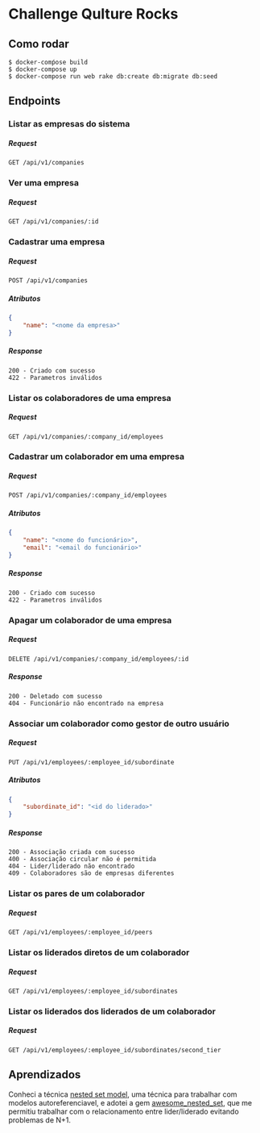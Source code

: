 # Challenge Qulture Rocks

## Como rodar
```console
$ docker-comṕose build
$ docker-compose up
$ docker-compose run web rake db:create db:migrate db:seed
```
## Endpoints

### Listar as empresas do sistema
##### Request
```http
GET /api/v1/companies
```
###  Ver uma empresa
##### Request
```http
GET /api/v1/companies/:id
```
### Cadastrar uma empresa
##### Request
```http
POST /api/v1/companies
```
##### Atributos
```json
{
	"name": "<nome da empresa>"
}
```
##### Response
```
200 - Criado com sucesso
422 - Parametros inválidos
```

### Listar os colaboradores de uma empresa
##### Request
```http
GET /api/v1/companies/:company_id/employees
```
### Cadastrar um colaborador em uma empresa
##### Request
```http
POST /api/v1/companies/:company_id/employees
```
##### Atributos
```json
{
	"name": "<nome do funcionário>",
	"email": "<email do funcionário>"
}
```
##### Response
```
200 - Criado com sucesso
422 - Parametros inválidos
```

### Apagar um colaborador de uma empresa
##### Request
```http
DELETE /api/v1/companies/:company_id/employees/:id
```
##### Response
```
200 - Deletado com sucesso
404 - Funcionário não encontrado na empresa
```

### Associar um colaborador como gestor de outro usuário
##### Request
```http
PUT /api/v1/employees/:employee_id/subordinate
```
##### Atributos
```json
{
	"subordinate_id": "<id do liderado>"
}
```
##### Response
```
200 - Associação criada com sucesso
400 - Associação circular não é permitida
404 - Lider/liderado não encontrado
409 - Colaboradores são de empresas diferentes
```
###  Listar os pares de um colaborador
##### Request
```http
GET /api/v1/employees/:employee_id/peers
```
###  Listar os liderados diretos de um colaborador
##### Request
```http
GET /api/v1/employees/:employee_id/subordinates
```
###  Listar os liderados dos liderados de um colaborador
##### Request
```http
GET /api/v1/employees/:employee_id/subordinates/second_tier
```

## Aprendizados
Conheci a técnica [nested set model](https://coderwall.com/p/ohomlg/nested-set-model-the-best-approach-to-deal-with-hierarchical-data), uma técnica para trabalhar com modelos autoreferenciavel, e adotei a gem [awesome_nested_set](https://github.com/collectiveidea/awesome_nested_set), que me permitiu trabalhar com o relacionamento entre lider/liderado evitando problemas de N+1.
